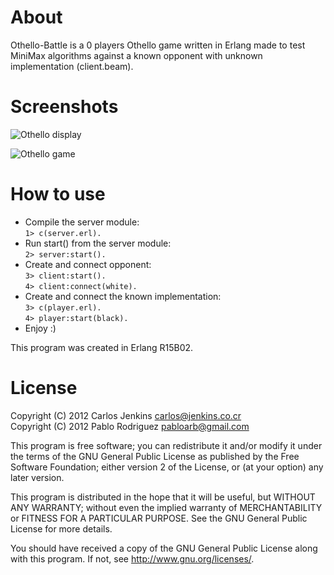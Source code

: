 About
=====

Othello-Battle is a 0 players Othello game written in Erlang made to test MiniMax 
algorithms against a known opponent with unknown implementation (client.beam).


Screenshots
===========

![Othello display](https://raw.github.com/carlos-jenkins/othello-battle/master/docs/report/images/display.png "Othello display")

![Othello game](https://raw.github.com/carlos-jenkins/othello-battle/master/docs/report/images/game.png "Othello game")


How to use
==========

- Compile the server module:  
    ``1> c(server.erl).``
- Run start() from the server module:  
    ``2> server:start().``
- Create and connect opponent:  
    ``3> client:start().``  
    ``4> client:connect(white).``
- Create and connect the known implementation:  
    ``3> c(player.erl).``  
    ``4> player:start(black).``
- Enjoy :)

This program was created in Erlang R15B02.


License
=======

Copyright (C) 2012 Carlos Jenkins <carlos@jenkins.co.cr>  
Copyright (C) 2012 Pablo Rodriguez <pabloarb@gmail.com>

This program is free software; you can redistribute it and/or modify
it under the terms of the GNU General Public License as published by
the Free Software Foundation; either version 2 of the License, or
(at your option) any later version.

This program is distributed in the hope that it will be useful,
but WITHOUT ANY WARRANTY; without even the implied warranty of
MERCHANTABILITY or FITNESS FOR A PARTICULAR PURPOSE.  See the
GNU General Public License for more details.

You should have received a copy of the GNU General Public License
along with this program.  If not, see <http://www.gnu.org/licenses/>.

